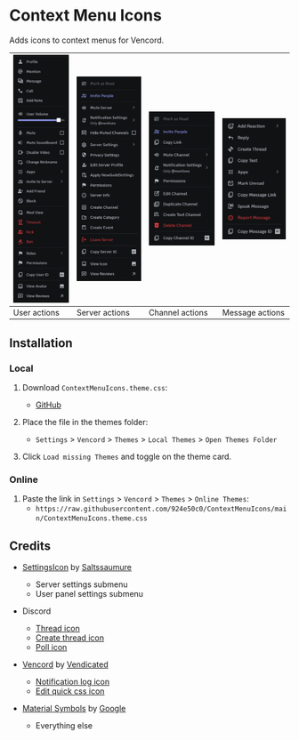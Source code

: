 # Context Menu Icons

Adds icons to context menus for Vencord.

| ![alt text](preview/user_actions.png) | ![alt text](preview/server_actions.png) | ![alt text](preview/channel_actions.png) | ![alt text](preview/message_actions.png) |
| ------------------------------------- | --------------------------------------- | ---------------------------------------- | ---------------------------------------- |
| User actions                          | Server actions                          | Channel actions                          | Message actions                          |

## Installation

### Local

1. Download `ContextMenuIcons.theme.css`:

   - [GitHub](https://github.com/924e50c0/ContextMenuIcons/releases/download/v1.0.0/ContextMenuIcons.theme.css)

2. Place the file in the themes folder:

   - `Settings` > `Vencord` > `Themes` > `Local Themes` > `Open Themes Folder`

3. Click `Load missing Themes` and toggle on the theme card.

### Online

1. Paste the link in `Settings` > `Vencord` > `Themes` > `Online Themes`:
   - `https://raw.githubusercontent.com/924e50c0/ContextMenuIcons/main/ContextMenuIcons.theme.css`

## Credits

- [SettingsIcon](https://github.com/MiniDiscordThemes/SettingsIcons) by [Saltssaumure](https://github.com/Saltssaumure)
  - Server settings submenu
  - User panel settings submenu

- Discord
  - [Thread icon](https://github.com/924e50c0/ContextMenuIcons/blob/main/svg/thread.svg)
  - [Create thread icon](https://github.com/924e50c0/ContextMenuIcons/blob/main/svg/create_thread.svg)
  - [Poll icon](https://github.com/924e50c0/ContextMenuIcons/blob/main/svg/poll.svg)

- [Vencord](https://github.com/Vendicated/Vencord) by [Vendicated]()
  - [Notification log icon](https://github.com/924e50c0/ContextMenuIcons/blob/main/svg/vencord_notifications_log.svg)
  - [Edit quick css icon](https://github.com/924e50c0/ContextMenuIcons/blob/main/svg/vencord_edit_quickcss.svg)

- [Material Symbols](https://github.com/google/material-design-icons) by [Google](https://github.com/google)
  - Everything else
